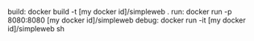build: docker build -t [my docker id]/simpleweb .
run: docker run -p 8080:8080 [my docker id]/simpleweb
debug: docker run -it [my docker id]/simpleweb sh